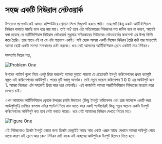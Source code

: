 # সহজ একটি নিউরাল নেটওয়ার্ক

উপরোক্ত প্রসেসটাকেই আমরা কম্পিউটারে প্রোগ্রাম লিখে সিমুলেট করতে পারি। তাহলেই কিন্তু একটা আর্টিফিশিয়াল নিউরন বানাতে পারছি বলে ধরে নয়া যায়। তাই না? তবে এটা সত্যিকারের নিউরনের মত জটিল হবে না কারণ, আগেই বলা হয়েছে যে আর্টিফিশিয়াল নিউরাল নেটওয়ার্ক শুধুমাত্র সত্যিকারের নিউরনের নেটওয়ার্কের কনসেপ্ট এর উপর ভিত্তি করে তৈরি। তার মানে এই না যে এটা শতভাগ একই। যাই হোক আমরা একটি সিঙ্গেল নিউরন তৈরি করি যার মাধ্যমেই আমরা ছোট্ট একটা সমস্যা সমাধানের চেষ্টা করবো। ধরে নেই আমাদের আর্টিফিশিয়াল ব্রেনে একটাই মাত্র নিউরন।

সমস্যাটা নিচের মত,

![Problem One](https://nuhil.files.wordpress.com/2017/05/screen-shot-2017-05-18-at-7-11-24-pm.png?w=720&h=220)

উপরের প্যাটার্ন গুলো নিয়ে একটু চিন্তা করলেই আমরা বুঝতে পারবো যে প্রত্যেকটি ইনপুট কম্বিনেশনের প্রথম ভ্যালুটি বস্তুত ওই কম্বিনেশনের আউটপুট। পরের দুটি ভ্যালু অনর্থক। তাই নতুন অচেনা কম্বিনেশন 1 0 0 এর আউটপুট হবে 1. আমরা নিজেরা এটা সহজেই চিন্তা করে ধরে ফেলেছি। এই কাজটাই আমরা আরটিফিশিয়াল নিউরনের মাধ্যমে করে দেখতে চাই।

এখন আমাদের আর্টিফিশিয়াল ব্রেনকে উপরের চারটা উদাহরণ \(কিছু ইনপুট কম্বিনেশন এবং তার সাপেক্ষে একটি করে আউপুটপুট\) দেখিয়ে বললাম এটার প্যাটার্ন শিখে নাও যাতে করে একই প্যাটার্নেরই কিন্তু নতুন অচেনা একটা ইনপুট কম্বিনেশনের আউটপুট কত হবে সেটা বলতে পারো। ধরে নেই আমাদের নিউরন দেখতে নিচের মত।

![Figure One](https://nuhil.files.wordpress.com/2017/05/screen-shot-2017-05-18-at-7-28-18-pm.png?w=406&h=277)

এই নিউরনেরও তিনটা ইনপুট নেয়ার জন্য তিনটা ডেন্ড্রাইট আছে আর একটা এক্সন আছে যেখানে আমরা আউপুট পেয়ে যাবো কারণ এই ব্রেনে আর কোন নিউরন নাই যাকে এই এক্সনের আউপুটকে ইনপুট হিসেবে দিতে হবে।

